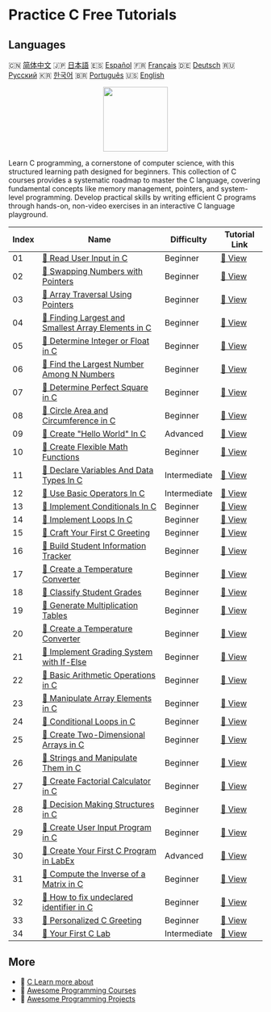 # Practice C Free Tutorials

## Languages

🇨🇳 [简体中文](README_zh.md) 🇯🇵 [日本語](README_ja.md) 🇪🇸 [Español](README_es.md) 🇫🇷 [Français](README_fr.md) 🇩🇪 [Deutsch](README_de.md) 🇷🇺 [Русский](README_ru.md) 🇰🇷 [한국어](README_ko.md) 🇧🇷 [Português](README_pt.md) 🇺🇸 [English](README.md) 

<div align="center">
<img width="128px" src="https://file.labex.io/path/GAbMWgBPUOxV.png">
</div>

Learn C programming, a cornerstone of computer science, with this structured learning path designed for beginners. This collection of C courses provides a systematic roadmap to master the C language, covering fundamental concepts like memory management, pointers, and system-level programming. Develop practical skills by writing efficient C programs through hands-on, non-video exercises in an interactive C language playground.

|   Index | Name                                                                                                                                        | Difficulty   | Tutorial Link                                                                                   |
|---------|---------------------------------------------------------------------------------------------------------------------------------------------|--------------|-------------------------------------------------------------------------------------------------|
|      01 | [📖 Read User Input in C](https://labex.io/tutorials/c-read-user-input-in-c-136075)                                                         | Beginner     | [🔗 View](https://labex.io/tutorials/c-read-user-input-in-c-136075)                             |
|      02 | [📖 Swapping Numbers with Pointers](https://labex.io/tutorials/c-swapping-numbers-with-pointers-123350)                                     | Beginner     | [🔗 View](https://labex.io/tutorials/c-swapping-numbers-with-pointers-123350)                   |
|      03 | [📖 Array Traversal Using Pointers](https://labex.io/tutorials/c-array-traversal-using-pointers-123301)                                     | Beginner     | [🔗 View](https://labex.io/tutorials/c-array-traversal-using-pointers-123301)                   |
|      04 | [📖 Finding Largest and Smallest Array Elements in C](https://labex.io/tutorials/c-finding-largest-and-smallest-array-elements-in-c-123271) | Beginner     | [🔗 View](https://labex.io/tutorials/c-finding-largest-and-smallest-array-elements-in-c-123271) |
|      05 | [📖 Determine Integer or Float in C](https://labex.io/tutorials/c-determine-integer-or-float-in-c-123267)                                   | Beginner     | [🔗 View](https://labex.io/tutorials/c-determine-integer-or-float-in-c-123267)                  |
|      06 | [📖 Find the Largest Number Among N Numbers](https://labex.io/tutorials/c-find-the-largest-number-among-n-numbers-123252)                   | Beginner     | [🔗 View](https://labex.io/tutorials/c-find-the-largest-number-among-n-numbers-123252)          |
|      07 | [📖 Determine Perfect Square in C](https://labex.io/tutorials/c-determine-perfect-square-in-c-123221)                                       | Beginner     | [🔗 View](https://labex.io/tutorials/c-determine-perfect-square-in-c-123221)                    |
|      08 | [📖 Circle Area and Circumference in C](https://labex.io/tutorials/c-circle-area-and-circumference-in-c-123197)                             | Beginner     | [🔗 View](https://labex.io/tutorials/c-circle-area-and-circumference-in-c-123197)               |
|      09 | [📖 Create "Hello World" In C](https://labex.io/tutorials/c-create-hello-world-in-c-438286)                                                 | Advanced     | [🔗 View](https://labex.io/tutorials/c-create-hello-world-in-c-438286)                          |
|      10 | [📖 Create Flexible Math Functions](https://labex.io/tutorials/c-create-flexible-math-functions-446161)                                     | Beginner     | [🔗 View](https://labex.io/tutorials/c-create-flexible-math-functions-446161)                   |
|      11 | [📖 Declare Variables And Data Types In C](https://labex.io/tutorials/c-declare-variables-and-data-types-in-c-438287)                       | Intermediate | [🔗 View](https://labex.io/tutorials/c-declare-variables-and-data-types-in-c-438287)            |
|      12 | [📖 Use Basic Operators In C](https://labex.io/tutorials/c-use-basic-operators-in-c-438288)                                                 | Intermediate | [🔗 View](https://labex.io/tutorials/c-use-basic-operators-in-c-438288)                         |
|      13 | [📖 Implement Conditionals In C](https://labex.io/tutorials/c-implement-conditionals-in-c-438331)                                           | Beginner     | [🔗 View](https://labex.io/tutorials/c-implement-conditionals-in-c-438331)                      |
|      14 | [📖 Implement Loops In C](https://labex.io/tutorials/c-implement-loops-in-c-438332)                                                         | Beginner     | [🔗 View](https://labex.io/tutorials/c-implement-loops-in-c-438332)                             |
|      15 | [📖 Craft Your First C Greeting](https://labex.io/tutorials/c-craft-your-first-c-greeting-438337)                                           | Beginner     | [🔗 View](https://labex.io/tutorials/c-craft-your-first-c-greeting-438337)                      |
|      16 | [📖 Build Student Information Tracker](https://labex.io/tutorials/c-build-student-information-tracker-438353)                               | Beginner     | [🔗 View](https://labex.io/tutorials/c-build-student-information-tracker-438353)                |
|      17 | [📖 Create a Temperature Converter](https://labex.io/tutorials/c-create-a-temperature-converter-438383)                                     | Beginner     | [🔗 View](https://labex.io/tutorials/c-create-a-temperature-converter-438383)                   |
|      18 | [📖 Classify Student Grades](https://labex.io/tutorials/c-classify-student-grades-438387)                                                   | Beginner     | [🔗 View](https://labex.io/tutorials/c-classify-student-grades-438387)                          |
|      19 | [📖 Generate Multiplication Tables](https://labex.io/tutorials/c-generate-multiplication-tables-438391)                                     | Beginner     | [🔗 View](https://labex.io/tutorials/c-generate-multiplication-tables-438391)                   |
|      20 | [📖 Create a Temperature Converter](https://labex.io/tutorials/c-create-a-temperature-converter-446144)                                     | Beginner     | [🔗 View](https://labex.io/tutorials/c-create-a-temperature-converter-446144)                   |
|      21 | [📖 Implement Grading System with If-Else](https://labex.io/tutorials/c-implement-grading-system-with-if-else-446149)                       | Beginner     | [🔗 View](https://labex.io/tutorials/c-implement-grading-system-with-if-else-446149)            |
|      22 | [📖 Basic Arithmetic Operations in C](https://labex.io/tutorials/c-basic-arithmetic-operations-in-c-438262)                                 | Beginner     | [🔗 View](https://labex.io/tutorials/c-basic-arithmetic-operations-in-c-438262)                 |
|      23 | [📖 Manipulate Array Elements in C](https://labex.io/tutorials/c-manipulate-array-elements-in-c-438261)                                     | Beginner     | [🔗 View](https://labex.io/tutorials/c-manipulate-array-elements-in-c-438261)                   |
|      24 | [📖 Conditional Loops in C](https://labex.io/tutorials/c-conditional-loops-in-c-438260)                                                     | Beginner     | [🔗 View](https://labex.io/tutorials/c-conditional-loops-in-c-438260)                           |
|      25 | [📖 Create Two-Dimensional Arrays in C](https://labex.io/tutorials/c-create-two-dimensional-arrays-in-c-438259)                             | Beginner     | [🔗 View](https://labex.io/tutorials/c-create-two-dimensional-arrays-in-c-438259)               |
|      26 | [📖 Strings and Manipulate Them in C](https://labex.io/tutorials/c-strings-and-manipulate-them-in-c-438258)                                 | Beginner     | [🔗 View](https://labex.io/tutorials/c-strings-and-manipulate-them-in-c-438258)                 |
|      27 | [📖 Create Factorial Calculator in C](https://labex.io/tutorials/c-create-factorial-calculator-in-c-438256)                                 | Beginner     | [🔗 View](https://labex.io/tutorials/c-create-factorial-calculator-in-c-438256)                 |
|      28 | [📖 Decision Making Structures in C](https://labex.io/tutorials/c-decision-making-structures-in-c-438255)                                   | Beginner     | [🔗 View](https://labex.io/tutorials/c-decision-making-structures-in-c-438255)                  |
|      29 | [📖 Create User Input Program in C](https://labex.io/tutorials/c-create-user-input-program-in-c-438242)                                     | Beginner     | [🔗 View](https://labex.io/tutorials/c-create-user-input-program-in-c-438242)                   |
|      30 | [📖 Create Your First C Program in LabEx](https://labex.io/tutorials/c-create-your-first-c-program-in-labex-438241)                         | Advanced     | [🔗 View](https://labex.io/tutorials/c-create-your-first-c-program-in-labex-438241)             |
|      31 | [📖 Compute the Inverse of a Matrix in C](https://labex.io/tutorials/c-compute-the-inverse-of-a-matrix-in-c-435161)                         | Beginner     | [🔗 View](https://labex.io/tutorials/c-compute-the-inverse-of-a-matrix-in-c-435161)             |
|      32 | [📖 How to fix undeclared identifier in C](https://labex.io/tutorials/c-how-to-fix-undeclared-identifier-in-c-419180)                       | Beginner     | [🔗 View](https://labex.io/tutorials/c-how-to-fix-undeclared-identifier-in-c-419180)            |
|      33 | [📖 Personalized C Greeting](https://labex.io/tutorials/c-personalized-c-greeting-391828)                                                   | Beginner     | [🔗 View](https://labex.io/tutorials/c-personalized-c-greeting-391828)                          |
|      34 | [📖 Your First C Lab](https://labex.io/tutorials/c-your-first-c-lab-391824)                                                                 | Intermediate | [🔗 View](https://labex.io/tutorials/c-your-first-c-lab-391824)                                 |

## More

- 🔗 [C Learn more about](https://labex.io/skilltrees/c)
- 🔗 [Awesome Programming Courses](https://github.com/labex-labs/awesome-programming-courses)
- 🔗 [Awesome Programming Projects](https://github.com/labex-labs/awesome-programming-projects)

